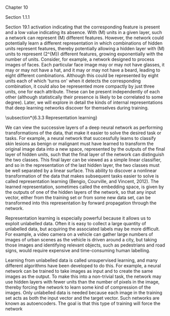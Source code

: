 Chapter 10

Section 1.1.1

Section 19.1 activation indicating that the corresponding feature is present and a low value indicating its absence. With \(M\) units in a given layer, such a network can represent \(M\) different features. However, the network could potentially learn a different representation in which combinations of hidden units represent features, thereby potentially allowing a hidden layer with \(M\) units to represent \(2^{M}\) different features, growing exponentially with the number of units. Consider, for example, a network designed to process images of faces. Each particular face image may or may not have glasses, it may or may not have a hat, and it may or may not have a beard, leading to eight different combinations. Although this could be represented by eight units each of which 'turns on' when it detects the corresponding combination, it could also be represented more compactly by just three units, one for each attribute. These can be present independently of each other (although statistically their presence is likely to be correlated to some degree). Later, we will explore in detail the kinds of internal representations that deep learning networks discover for themselves during training.

\subsection*{6.3.3 Representation learning}

We can view the successive layers of a deep neural network as performing transformations of the data, that make it easier to solve the desired task or tasks. For example, a neural network that successfully learns to classify skin lesions as benign or malignant must have learned to transform the original image data into a new space, represented by the outputs of the final layer of hidden units, such that the final layer of the network can distinguish the two classes. This final layer can be viewed as a simple linear classifier, and so in the representation of the last hidden layer, the two classes must be well separated by a linear surface. This ability to discover a nonlinear transformation of the data that makes subsequent tasks easier to solve is called representation learning (Bengio, Courville, and Vincent, 2012). The learned representation, sometimes called the embedding space, is given by the outputs of one of the hidden layers of the network, so that any input vector, either from the training set or from some new data set, can be transformed into this representation by forward propagation through the network.

Representation learning is especially powerful because it allows us to exploit unlabelled data. Often it is easy to collect a large quantity of unlabelled data, but acquiring the associated labels may be more difficult. For example, a video camera on a vehicle can gather large numbers of images of urban scenes as the vehicle is driven around a city, but taking those images and identifying relevant objects, such as pedestrians and road signs, would require expensive and time-consuming human labelling.

Learning from unlabelled data is called unsupervised learning, and many different algorithms have been developed to do this. For example, a neural network can be trained to take images as input and to create the same images as the output. To make this into a non-trivial task, the network may use hidden layers with fewer units than the number of pixels in the image, thereby forcing the network to learn some kind of compression of the images. Only unlabelled data is needed because each image in the training set acts as both the input vector and the target vector. Such networks are known as autoencoders. The goal is that this type of training will force the network